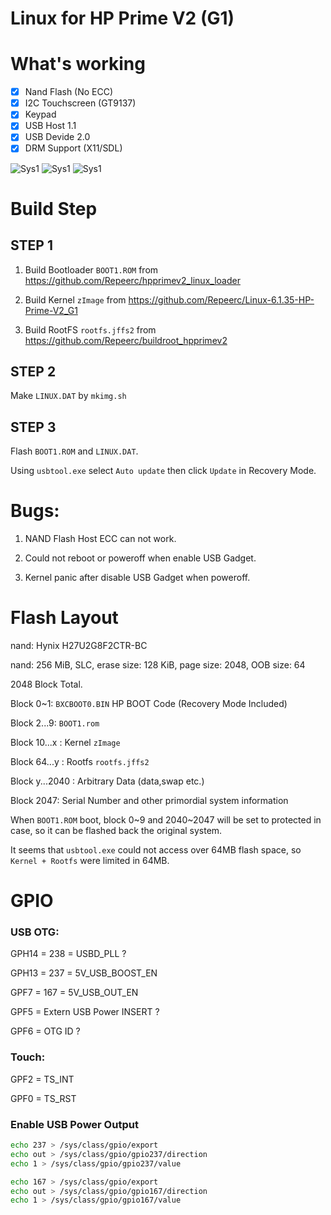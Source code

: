 # Linux for HP Prime V2 (G1)

# What's working
- [x] Nand Flash (No ECC)
- [x] I2C Touchscreen (GT9137)
- [x] Keypad
- [x] USB Host 1.1
- [x] USB Devide 2.0
- [x] DRM Support (X11/SDL)

![Sys1](pic/2.jpg)
![Sys1](pic/1.jpg)
![Sys1](pic/3.jpg)

# Build Step

## STEP 1
1) Build Bootloader `BOOT1.ROM` from <a>https://github.com/Repeerc/hpprimev2_linux_loader


2) Build Kernel `zImage` from <a>https://github.com/Repeerc/Linux-6.1.35-HP-Prime-V2_G1


3) Build RootFS `rootfs.jffs2` from <a>https://github.com/Repeerc/buildroot_hpprimev2

## STEP 2
Make `LINUX.DAT` by `mkimg.sh`

## STEP 3
Flash `BOOT1.ROM` and `LINUX.DAT`.

Using `usbtool.exe` select `Auto update` then click `Update` in Recovery Mode.

# Bugs:

1) NAND Flash Host ECC can not work.

2) Could not reboot or poweroff when enable USB Gadget.

3) Kernel panic after disable USB Gadget when poweroff.


# Flash Layout

nand: Hynix H27U2G8F2CTR-BC

nand: 256 MiB, SLC, erase size: 128 KiB, page size: 2048, OOB size: 64

2048 Block Total.


Block 0~1: `BXCBOOT0.BIN` HP BOOT Code (Recovery Mode Included)

Block 2...9: `BOOT1.rom`

Block 10...x : Kernel `zImage` 

Block 64...y : Rootfs `rootfs.jffs2` 

Block y...2040 : Arbitrary Data (data,swap etc.)

Block 2047: Serial Number and other primordial system information


When `BOOT1.ROM` boot, block 0~9 and 2040~2047 will be set to protected in case, so it can be flashed back the original system.


It seems that `usbtool.exe` could not access over 64MB flash space, so `Kernel + Rootfs` were limited in 64MB.

# GPIO

### USB OTG:

GPH14 = 238 = USBD_PLL ?

GPH13 = 237 = 5V_USB_BOOST_EN

GPF7 = 167 = 5V_USB_OUT_EN

GPF5 = Extern USB Power INSERT ? 

GPF6 = OTG ID ?

### Touch:

GPF2 = TS_INT

GPF0 = TS_RST

### Enable USB Power Output

```bash
echo 237 > /sys/class/gpio/export
echo out > /sys/class/gpio/gpio237/direction
echo 1 > /sys/class/gpio/gpio237/value

echo 167 > /sys/class/gpio/export
echo out > /sys/class/gpio/gpio167/direction
echo 1 > /sys/class/gpio/gpio167/value
```

